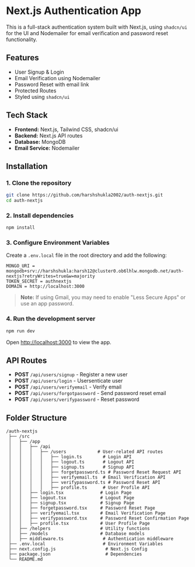 # Next.js Authentication App

This is a full-stack authentication system built with Next.js, using `shadcn/ui` for the UI and Nodemailer for email verification and password reset functionality.

## Features

- User Signup & Login
- Email Verification using Nodemailer
- Password Reset with email link
- Protected Routes
- Styled using `shadcn/ui`

## Tech Stack

- **Frontend:** Next.js, Tailwind CSS, shadcn/ui
- **Backend:** Next.js API routes
- **Database:** MongoDB
- **Email Service:** Nodemailer

## Installation

### 1. Clone the repository

```sh
git clone https://github.com/harshshukla2002/auth-nextjs.git
cd auth-nextjs
```

### 2. Install dependencies

```sh
npm install
```

### 3. Configure Environment Variables

Create a `.env.local` file in the root directory and add the following:

```env
MONGO_URI = mongodb+srv://harshshukla:harsh12@cluster0.ob6lhlw.mongodb.net/auth-nextjs?retryWrites=true&w=majority
TOKEN_SECRET = authnextjs
DOMAIN = http://localhost:3000
```

> **Note:** If using Gmail, you may need to enable "Less Secure Apps" or use an app password.

### 4. Run the development server

```sh
npm run dev
```

Open [http://localhost:3000](http://localhost:3000) to view the app.

## API Routes

- **POST** `/api/users/signup` - Register a new user
- **POST** `/api/users/login` - Usersenticate user
- **POST** `/api/users/verifyemail` - Verify email
- **POST** `/api/users/forgotpassword` - Send password reset email
- **POST** `/api/users/verifypassword` - Reset password

## Folder Structure

```
/auth-nextjs
 ├── /src
 │   ├── /app
 │   │   ├── /api
 │   │   │   ├── /users            # User-related API routes
 │   │   │   │   ├── login.ts        # Login API
 │   │   │   │   ├── logout.ts       # Logout API
 │   │   │   │   ├── signup.ts       # Signup API
 │   │   │   │   ├── forgetpassword.ts # Password Reset Request API
 │   │   │   │   ├── verifyemail.ts  # Email Verification API
 │   │   │   │   ├── verifypassword.ts # Password Reset API
 │   │   │   │   ├── profile.ts      # User Profile API
 │   │   ├── login.tsx              # Login Page
 │   │   ├── logout.tsx             # Logout Page
 │   │   ├── signup.tsx             # Signup Page
 │   │   ├── forgetpassword.tsx     # Password Reset Page
 │   │   ├── verifyemail.tsx        # Email Verification Page
 │   │   ├── verifypassword.tsx     # Password Reset Confirmation Page
 │   │   ├── profile.tsx            # User Profile Page
 │   ├── /helpers                   # Utility functions
 │   ├── /models                    # Database models
 │   ├── middleware.ts               # Authentication middleware
 ├── .env.local                      # Environment Variables
 ├── next.config.js                   # Next.js Config
 ├── package.json                     # Dependencies
 └── README.md
```
